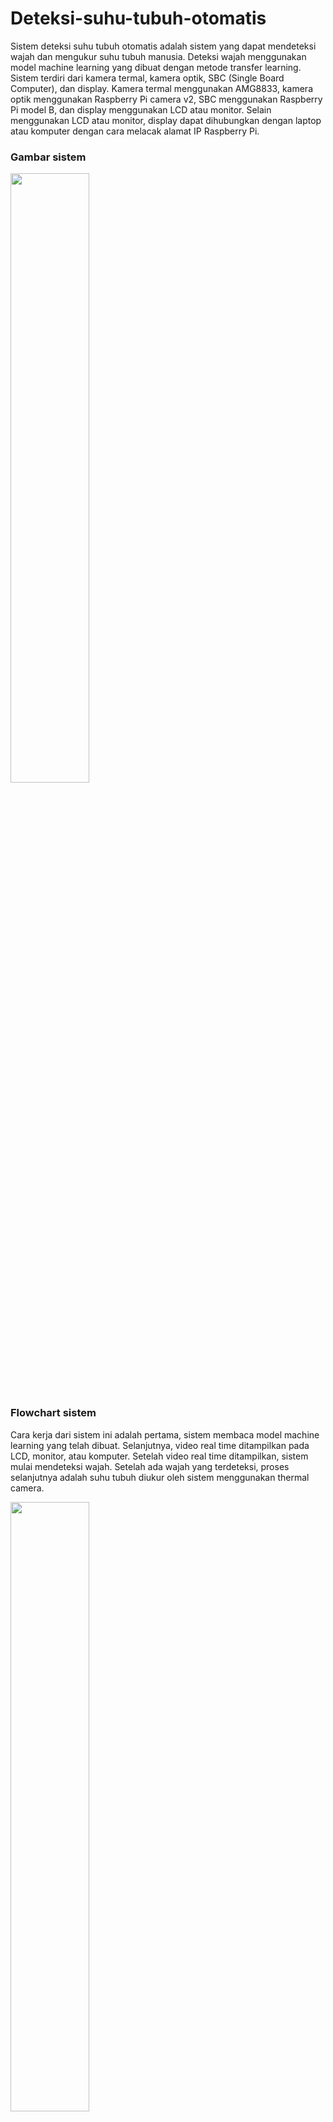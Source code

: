 # Deteksi-suhu-tubuh-otomatis
Sistem deteksi suhu tubuh otomatis adalah sistem yang dapat mendeteksi wajah dan mengukur suhu tubuh manusia. Deteksi wajah menggunakan model machine learning yang dibuat dengan metode transfer learning. Sistem terdiri dari kamera termal, kamera optik, SBC (Single Board Computer), dan display. Kamera termal menggunakan AMG8833, kamera optik menggunakan Raspberry Pi camera v2, SBC menggunakan Raspberry Pi model B, dan display menggunakan LCD atau monitor. Selain menggunakan LCD atau monitor, display dapat dihubungkan dengan laptop atau komputer dengan cara melacak alamat IP Raspberry Pi.

### Gambar sistem

<img src = "https://github.com/dinanachmad/Deteksi-suhu-tubuh-otomatis/assets/101391849/7db5d7a1-fd18-4c1d-93a3-44350d5f4e1a" width="50%" height="50%">

### Flowchart sistem
Cara kerja dari sistem ini adalah pertama, sistem membaca model machine learning yang telah dibuat. Selanjutnya, video real time ditampilkan pada LCD, monitor, atau komputer. Setelah video real time ditampilkan, sistem mulai mendeteksi wajah. Setelah ada wajah yang terdeteksi, proses selanjutnya adalah suhu tubuh diukur oleh sistem menggunakan thermal camera.

<img src = "https://github.com/dinanachmad/Deteksi-suhu-tubuh-otomatis/assets/101391849/6cff5ae6-e561-431b-80ee-d5e8520308ac" width="50%" height="50%">

### Hasil deteksi wajah dan pengukuran suhu
![Untitled-1](https://user-images.githubusercontent.com/101391849/220138173-618f651c-2076-4340-a4cf-01ec7c98a6b0.png)


